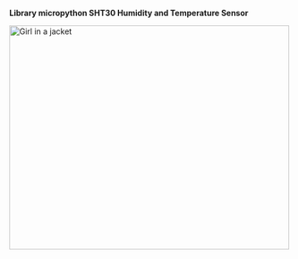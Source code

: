 <b>Library micropython SHT30 Humidity and Temperature Sensor</b>

<img src="https://img.joomcdn.net/3a1cd15c26ae7bc1ed54a1d72cf8c305cc3bdae7_original.jpeg" alt="Girl in a jacket" width="500" height="400">

